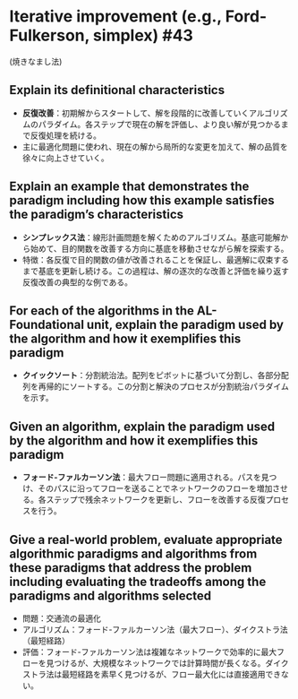 # Iterative improvement (e.g., Ford-Fulkerson, simplex) #43
(焼きなまし法)

## Explain its definitional characteristics
- **反復改善**：初期解からスタートして、解を段階的に改善していくアルゴリズムのパラダイム。各ステップで現在の解を評価し、より良い解が見つかるまで反復処理を続ける。
- 主に最適化問題に使われ、現在の解から局所的な変更を加えて、解の品質を徐々に向上させていく。

## Explain an example that demonstrates the paradigm including how this example satisfies the paradigm’s characteristics
- **シンプレックス法**：線形計画問題を解くためのアルゴリズム。基底可能解から始めて、目的関数を改善する方向に基底を移動させながら解を探索する。
- 特徴：各反復で目的関数の値が改善されることを保証し、最適解に収束するまで基底を更新し続ける。この過程は、解の逐次的な改善と評価を繰り返す反復改善の典型的な例である。

## For each of the algorithms in the AL-Foundational unit, explain the paradigm used by the algorithm and how it exemplifies this paradigm
- **クイックソート**：分割統治法。配列をピボットに基づいて分割し、各部分配列を再帰的にソートする。この分割と解決のプロセスが分割統治パラダイムを示す。

## Given an algorithm, explain the paradigm used by the algorithm and how it exemplifies this paradigm
- **フォード-ファルカーソン法**：最大フロー問題に適用される。パスを見つけ、そのパスに沿ってフローを送ることでネットワークのフローを増加させる。各ステップで残余ネットワークを更新し、フローを改善する反復プロセスを行う。

## Give a real-world problem, evaluate appropriate algorithmic paradigms and algorithms from these paradigms that address the problem including evaluating the tradeoffs among the paradigms and algorithms selected
- 問題：交通流の最適化
- アルゴリズム：フォード-ファルカーソン法（最大フロー）、ダイクストラ法（最短経路）
- 評価：フォード-ファルカーソン法は複雑なネットワークで効率的に最大フローを見つけるが、大規模なネットワークでは計算時間が長くなる。ダイクストラ法は最短経路を素早く見つけるが、フロー最大化には直接適用できない。
